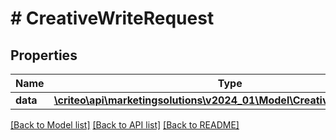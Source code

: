 # # CreativeWriteRequest

## Properties

Name | Type | Description | Notes
------------ | ------------- | ------------- | -------------
**data** | [**\criteo\api\marketingsolutions\v2024_01\Model\CreativeWriteResource**](CreativeWriteResource.md) |  | [optional]

[[Back to Model list]](../../README.md#models) [[Back to API list]](../../README.md#endpoints) [[Back to README]](../../README.md)
